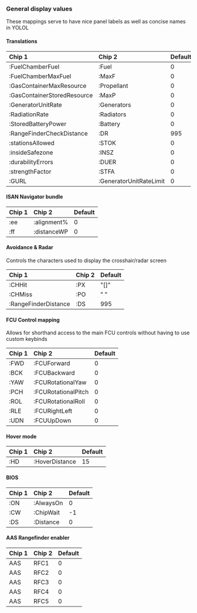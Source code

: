 ### General display values

These mappings serve to have nice panel labels as well as concise names in YOLOL


#### Translations

| Chip 1                        | Chip 2             | Default |
| :---------------------------- | :----------------- | ------- |
| :FuelChamberFuel              | :Fuel              | 0       |
| :FuelChamberMaxFuel           | :MaxF              | 0       |
| :GasContainerMaxResource      | :Propellant        | 0       |
| :GasContainerStoredResource   | :MaxP              | 0       |
| :GeneratorUnitRate            | :Generators        | 0       |
| :RadiationRate                | :Radiators         | 0       |
| :StoredBatteryPower           | :Battery           | 0       |
| :RangeFinderCheckDistance     | :DR                | 995     |
| :stationsAllowed              | :STOK              | 0       |
| :insideSafezone               | :INSZ              | 0       |
| :durabilityErrors             | :DUER              | 0       |
| :strengthFactor               | :STFA              | 0       |
| :GURL                    | :GeneratorUnitRateLimit | 0       |


#### ISAN Navigator bundle

| Chip 1                        | Chip 2             | Default |
| :---------------------------- | :----------------- | ------- |
| :ee                           | :alignment%        | 0       |
| :ff                           | :distanceWP        | 0       |


#### Avoidance & Radar

Controls the characters used to display the crosshair/radar screen

| Chip 1                        | Chip 2             | Default |
| :---------------------------- | :----------------- | ------- |
| :CHHit                        | :PX                | "[]"    |
| :CHMiss                       | :PO                | "  "    |
| :RangeFinderDistance          | :DS                | 995     |     


#### FCU Control mapping

Allows for shorthand access to the main FCU controls without having to use custom keybinds

| Chip 1                        | Chip 2             | Default |
| :---------------------------- | :----------------- | ------- |
| :FWD                          | :FCUForward        | 0       |
| :BCK                          | :FCUBackward       | 0       |
| :YAW                          | :FCURotationalYaw  | 0       |
| :PCH                          | :FCURotationalPitch| 0       |
| :ROL                          | :FCURotationalRoll | 0       |
| :RLE                          | :FCURightLeft      | 0       |
| :UDN                          | :FCUUpDown         | 0       |


#### Hover mode

| Chip 1                        | Chip 2             | Default |
| :---------------------------- | :----------------- | ------- |
| :HD                           | :HoverDistance     | 15      | * doubles as approach distance


#### BIOS

| Chip 1                        | Chip 2             | Default |
| :---------------------------- | :----------------- | ------- |
| :ON                           | :AlwaysOn          | 0       |
| :CW                           | :ChipWait          | -1      |
| :DS                           | :Distance          | 0       |


#### AAS Rangefinder enabler

| Chip 1                        | Chip 2             | Default |
| :---------------------------- | :----------------- | ------- |
| AAS                           | RFC1               | 0       |
| AAS                           | RFC2               | 0       |
| AAS                           | RFC3               | 0       |
| AAS                           | RFC4               | 0       |
| AAS                           | RFC5               | 0       |
